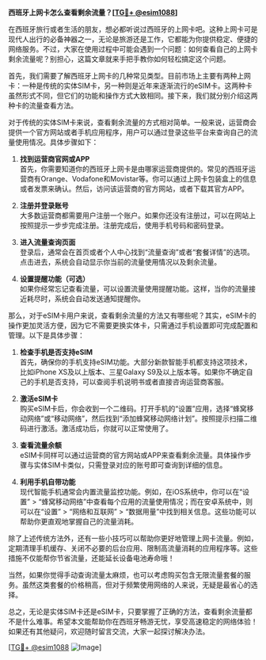 **西班牙上网卡怎么查看剩余流量？[[TG💪+ @esim1088](https://t.me/s/esim1088)]**

在西班牙旅行或者生活的朋友，想必都听说过西班牙的上网卡吧。这种上网卡可是现代人出行的必备神器之一，无论是旅游还是工作，它都能为你提供稳定、便捷的网络服务。不过，大家在使用过程中可能会遇到一个问题：如何查看自己的上网卡剩余流量呢？别担心，这篇文章就来手把手教你如何轻松搞定这个问题。

首先，我们需要了解西班牙上网卡的几种常见类型。目前市场上主要有两种上网卡：一种是传统的实体SIM卡，另一种则是近年来逐渐流行的eSIM卡。这两种卡虽然形式不同，但它们的功能和操作方式大致相同。接下来，我们就分别介绍这两种卡的流量查看方法。

对于传统的实体SIM卡来说，查看剩余流量的方式相对简单。一般来说，运营商会提供一个官方网站或者手机应用程序，用户可以通过登录这些平台来查询自己的流量使用情况。具体步骤如下：

1. **找到运营商官网或APP**  
   首先，你需要知道你的西班牙上网卡是由哪家运营商提供的。常见的西班牙运营商有Orange、Vodafone和Movistar等。你可以通过上网卡包装盒上的信息或者发票来确认。然后，访问该运营商的官方网站，或者下载其官方APP。

2. **注册并登录账号**  
   大多数运营商都需要用户注册一个账户。如果你还没有注册过，可以在网站上按照提示一步步完成注册。注册完成后，使用手机号码和密码登录。

3. **进入流量查询页面**  
   登录后，通常会在首页或者个人中心找到“流量查询”或者“套餐详情”的选项。点击进去，系统会自动显示你当前的流量使用情况以及剩余流量。

4. **设置提醒功能（可选）**  
   如果你经常忘记查看流量，可以设置流量使用提醒功能。这样，当你的流量接近耗尽时，系统会自动发送通知提醒你。

那么，对于eSIM卡用户来说，查看剩余流量的方法又有哪些呢？其实，eSIM卡的操作更加灵活方便，因为它不需要更换实体卡，只需通过手机设置即可完成配置和管理。以下是具体步骤：

1. **检查手机是否支持eSIM**  
   首先，确保你的手机支持eSIM功能。大部分新款智能手机都支持这项技术，比如iPhone XS及以上版本、三星Galaxy S9及以上版本等。如果你不确定自己的手机是否支持，可以查阅手机说明书或者直接咨询运营商客服。

2. **激活eSIM卡**  
   购买eSIM卡后，你会收到一个二维码。打开手机的“设置”应用，选择“蜂窝移动网络”或“移动网络”，然后找到“添加蜂窝移动网络计划”。按照提示扫描二维码进行激活。激活成功后，你就可以正常使用了。

3. **查看流量余额**  
   eSIM卡同样可以通过运营商的官方网站或APP来查看剩余流量。具体操作步骤与实体SIM卡类似，只需登录对应的账号即可查询到详细的信息。

4. **利用手机自带功能**  
   现代智能手机通常会内置流量监控功能。例如，在iOS系统中，你可以在“设置” > “蜂窝移动网络”中查看每个应用的流量使用情况；而在安卓系统中，则可以在“设置” > “网络和互联网” > “数据用量”中找到相关信息。这些功能可以帮助你更直观地掌握自己的流量消耗。

除了上述传统方法外，还有一些小技巧可以帮助你更好地管理上网卡流量。例如，定期清理手机缓存、关闭不必要的后台应用、限制高流量消耗的应用程序等。这些措施不仅能帮你节省流量，还能延长设备电池寿命哦！

当然，如果你觉得手动查询流量太麻烦，也可以考虑购买包含无限流量套餐的服务。虽然这类套餐的价格稍高，但对于频繁使用网络的人来说，无疑是最省心的选择。

总之，无论是实体SIM卡还是eSIM卡，只要掌握了正确的方法，查看剩余流量都不是什么难事。希望本文能帮助你在西班牙畅游无忧，享受高速稳定的网络体验！如果还有其他疑问，欢迎随时留言交流，大家一起探讨解决办法。

[[TG💪+ @esim1088](https://t.me/s/esim1088) ![Image](https://i.postimg.cc/4NQfJmqS/Snipaste-2025-05-13-00-14-12.png)]